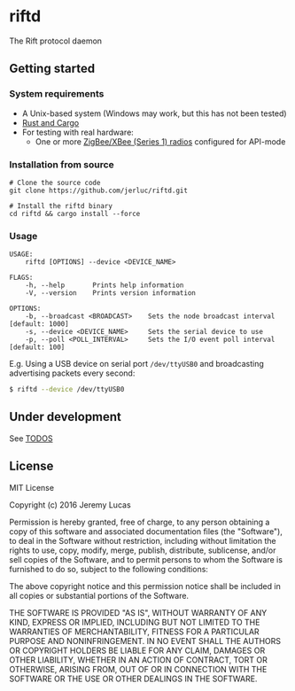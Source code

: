 # riftd

The Rift protocol daemon

## Getting started

### System requirements

* A Unix-based system (Windows may work, but this has not been tested)
* [Rust and Cargo](https://www.rust-lang.org)
* For testing with real hardware:
  * One or more [ZigBee/XBee (Series 1) radios](https://www.sparkfun.com/products/11215) configured for API-mode

### Installation from source

```
# Clone the source code
git clone https://github.com/jerluc/riftd.git

# Install the riftd binary
cd riftd && cargo install --force
```

### Usage

```
USAGE:
    riftd [OPTIONS] --device <DEVICE_NAME>

FLAGS:
    -h, --help       Prints help information
    -V, --version    Prints version information

OPTIONS:
    -b, --broadcast <BROADCAST>    Sets the node broadcast interval [default: 1000]
    -s, --device <DEVICE_NAME>     Sets the serial device to use
    -p, --poll <POLL_INTERVAL>     Sets the I/O event poll interval [default: 100]
```

E.g. Using a USB device on serial port `/dev/ttyUSB0` and broadcasting
advertising packets every second:

```bash
$ riftd --device /dev/ttyUSB0
```

## Under development

See [TODOS](TODOS.md)

## License

MIT License

Copyright (c) 2016 Jeremy Lucas

Permission is hereby granted, free of charge, to any person obtaining a copy
of this software and associated documentation files (the "Software"), to deal
in the Software without restriction, including without limitation the rights
to use, copy, modify, merge, publish, distribute, sublicense, and/or sell
copies of the Software, and to permit persons to whom the Software is
furnished to do so, subject to the following conditions:

The above copyright notice and this permission notice shall be included in all
copies or substantial portions of the Software.

THE SOFTWARE IS PROVIDED "AS IS", WITHOUT WARRANTY OF ANY KIND, EXPRESS OR
IMPLIED, INCLUDING BUT NOT LIMITED TO THE WARRANTIES OF MERCHANTABILITY,
FITNESS FOR A PARTICULAR PURPOSE AND NONINFRINGEMENT. IN NO EVENT SHALL THE
AUTHORS OR COPYRIGHT HOLDERS BE LIABLE FOR ANY CLAIM, DAMAGES OR OTHER
LIABILITY, WHETHER IN AN ACTION OF CONTRACT, TORT OR OTHERWISE, ARISING FROM,
OUT OF OR IN CONNECTION WITH THE SOFTWARE OR THE USE OR OTHER DEALINGS IN THE
SOFTWARE.
